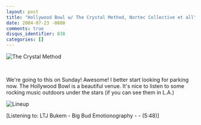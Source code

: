```yaml
---
layout: post
title: "Hollywood Bowl w/ The Crystal Method, Nortec Collective et all"
date: 2004-07-23 -0800
comments: true
disqus_identifier: 838
categories: []
---
```

![The Crystal Method](/images/crystalmethodpic.gif)

    

We're going to this on Sunday! Awesome! I better start looking for
parking now. The Hollywood Bowl is a beautiful venue. It's nice to
listen to some rocking music outdoors under the stars (if you can see
them in L.A.)

![Lineup](/images/hollywoodBowlLineup.gif)

[Listening to: LTJ Bukem - Big Bud Emotionography - - (5:48)]

